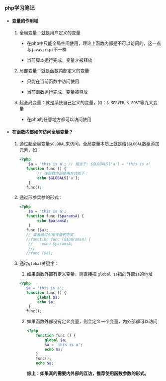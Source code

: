 ### php学习笔记

+ #### 变量的作用域

  1. 全局变量：就是用户定义的变量

     + 在php中只能全局空间使用，理论上函数内部是不可以访问的，这一点与`javascript`不一样

     + 当前脚本运行完成，变量才被释放

  1. 局部变量：就是函数内部定义的变量

     + 只能在当前函数中访问使用

     + 当前函数运行完成，变量被释放

  2. 超全局变量：就是系统自己定义的变量，如：`$_SERVER`, `$_POST`等九大变量

     + 在php的任意地方都可以访问使用

+ #### 在函数内部如何访问全局变量？

  1. 通过超全局变量`$GLOBAL`来访问。全局变量本质上就是给`$GLOBAL`数组添加元素，如：

     ```php
     <?php
         $a = 'this is a'; // 相当于: $GLOBALS['a'] = 'this is a'
     	function func () {
             // 在函数内部使用方式如下：
             echo $GLOBALS['a'];
         }
     	func();
     ```

  2. 通过形参实参的形式：

     ```php
     <?php
         $a = 'this is a';
     	function func ($paramsA) {
             echo $paramsA;
         }
     	func ($a);
     	// 或者通过引用传值的方式
     	//function func (&$paramsA) {
         //    echo $paramsA;
         //}
     	//func ($a);
     ```

  3. 通过`global`关键字：

     1. 如果函数外部有定义变量，则直接把 `global $a`指向外部`$a`的地址

     ```php
     <?php
     	$a = 'this is a';
     	function func () {
             global $a;
             echo $a;
         }
     	func();
     ```

     2. 如果函数外部没有定义变量，则会定义一个变量，内外部都可以访问

        ```php
        <?php
        	function func () {
                global $a;
            	$a = 'this is a';
                echo $a;
            }
        	func();
        	echo $a;
        ```

        **综上：如果真的需要内外部的互访，推荐使用函数参数的形式。**